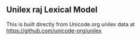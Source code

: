 Unilex raj Lexical Model
----------------------

This is built directly from Unicode.org unilex data at
https://github.com/unicode-org/unilex
